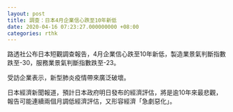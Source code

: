 ```yaml
---
layout: post
title: 調查：日本4月企業信心跌至10年新低
date: 2020-04-16 07:23:27.000000000 +08:00
categories: rthk
---
```


路透社公布日本短觀調查報告，4月企業信心跌至10年新低，製造業景氣判斷指數跌至-30，服務業景氣判斷指數跌至-23。

受訪企業表示，新型肺炎疫情帶來廣泛破壞。

日本經濟新聞報道，預計日本政府明日發布的經濟評估，將是逾10年來最悲觀，報告可能連續兩個月調低經濟評估，又形容經濟「急劇惡化」。
